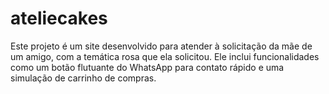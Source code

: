 # ateliecakes
Este projeto é um site desenvolvido para atender à solicitação da mãe de um amigo, com a temática rosa que ela solicitou. Ele inclui funcionalidades como um botão flutuante do WhatsApp para contato rápido e uma simulação de carrinho de compras.
